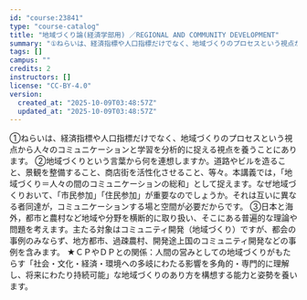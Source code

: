 ```yaml
---
id: "course:23841"
type: "course-catalog"
title: "地域づくり論(経済学部用) ／REGIONAL AND COMMUNITY DEVELOPMENT"
summary: "①ねらいは、経済指標や人口指標だけでなく、地域づくりのプロセスという視点から人々のコミュニケーションと学習を分析的に捉える視点を養うことにあります。 ②地域づくりという言葉から何を連想しますか。道路やビルを造ること、景観を整備すること、商店…"
tags: []
campus: ""
credits: 2
instructors: []
license: "CC-BY-4.0"
version:
  created_at: "2025-10-09T03:48:57Z"
  updated_at: "2025-10-09T03:48:57Z"
---
```

①ねらいは、経済指標や人口指標だけでなく、地域づくりのプロセスという視点から人々のコミュニケーションと学習を分析的に捉える視点を養うことにあります。 ②地域づくりという言葉から何を連想しますか。道路やビルを造ること、景観を整備すること、商店街を活性化させること、等々。本講義では，「地域づくり＝人々の間のコミュニケーションの総和」として捉えます。なぜ地域づくりおいて、「市民参加」「住民参加」が重要なのでしょうか。それは互いに異なる者同達が，コミュニケーションする場と空間が必要だからです。 ③日本と海外，都市と農村など地域や分野を横断的に取り扱い、そこにある普遍的な理論や問題を考えます。主たる対象はコミュニティ開発（地域づくり）ですが、都会の事例のみならず、地方都市、過疎農村、開発途上国のコミュニティ開発などの事例を含みます。 ★ＣＰやＤＰとの関係：人間の営みとしての地域づくりがもたらす「社会・文化・経済・環境への多岐にわたる影響を多角的・専門的に理解し、将来にわたり持続可能」な地域づくりのあり方を構想する能力と姿勢を養います。
